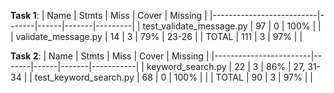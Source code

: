**Task 1**:
| Name                     | Stmts | Miss | Cover | Missing |
|--------------------------|-------|------|-------|---------|
| test_validate_message.py | 97    | 0    | 100%  |         |
| validate_message.py      | 14    | 3    | 79%   | 23-26   |
| TOTAL                    | 111   | 3    | 97%   |         |

**Task 2**:
| Name                   | Stmts | Miss | Cover | Missing   |
|------------------------|-------|------|-------|-----------|
| keyword_search.py      | 22    | 3    | 86%   | 27, 31-34 |
| test_keyword_search.py | 68    | 0    | 100%  |           |
| TOTAL                  | 90    | 3    | 97%   |           |
